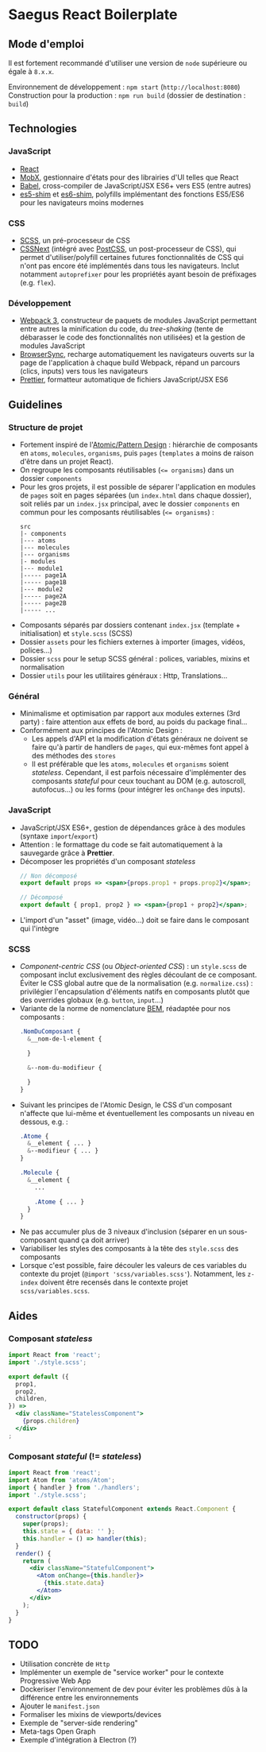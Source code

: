 Saegus React Boilerplate
==========

Mode d'emploi
----

Il est fortement recommandé d'utiliser une version de `node` supérieure ou égale à `8.x.x`. 

Environnement de développement : `npm start` (`http://localhost:8080`)  
Construction pour la production : `npm run build` (dossier de destination : `build`)

Technologies
----

### JavaScript

* [React](https://facebook.github.io/react/)
* [MobX](https://mobx.js.org/), gestionnaire d'états pour des librairies d'UI telles que React
* [Babel](https://babeljs.io/), cross-compiler de JavaScript/JSX ES6+ vers ES5 (entre autres)
* [es5-shim](https://github.com/es-shims/es5-shim) et [es6-shim](https://github.com/paulmillr/es6-shim), polyfills implémentant des fonctions ES5/ES6 pour les navigateurs moins modernes

### CSS

* [SCSS](http://sass-lang.com/documentation/), un pré-processeur de CSS
* [CSSNext](http://cssnext.io/) (intégré avec [PostCSS](http://postcss.org/), un post-processeur de CSS), qui permet d'utiliser/polyfill certaines futures fonctionnalités de CSS qui n'ont pas encore été implémentés dans tous les navigateurs. Inclut notamment `autoprefixer` pour les propriétés ayant besoin de préfixages (e.g. `flex`).

### Développement

* [Webpack 3](https://webpack.js.org/), constructeur de paquets de modules JavaScript permettant entre autres la minification du code, du *tree-shaking* (tente de débarasser le code des fonctionnalités non utilisées) et la gestion de modules JavaScript
* [BrowserSync](https://www.browsersync.io/), recharge automatiquement les navigateurs ouverts sur la page de l'application à chaque build Webpack, répand un parcours (clics, inputs) vers tous les navigateurs
* [Prettier](https://github.com/prettier/prettier), formatteur automatique de fichiers JavaScript/JSX ES6

Guidelines
----

### Structure de projet

* Fortement inspiré de l'[Atomic/Pattern Design](http://patternlab.io/) : hiérarchie de composants en `atoms`, `molecules`, `organisms`, puis `pages` (`templates` a moins de raison d'être dans un projet React).
* On regroupe les composants réutilisables (`<= organisms`) dans un dossier `components`
* Pour les gros projets, il est possible de séparer l'application en modules de `pages` soit en pages séparées (un `index.html` dans chaque dossier), soit reliés par un `index.jsx` principal, avec le dossier `components` en commun pour les composants réutilisables (`<= organisms`) :
  ```
  src
  |- components
  |--- atoms
  |--- molecules
  |--- organisms
  |- modules
  |--- module1
  |----- page1A
  |----- page1B
  |--- module2
  |----- page2A
  |----- page2B
  |----- ...
  ```
* Composants séparés par dossiers contenant `index.jsx` (template + initialisation) et `style.scss` (SCSS)
* Dossier `assets` pour les fichiers externes à importer (images, vidéos, polices...)
* Dossier `scss` pour le setup SCSS général : polices, variables, mixins et normalisation
* Dossier `utils` pour les utilitaires généraux : Http, Translations...

### Général

* Minimalisme et optimisation par rapport aux modules externes (3rd party) : faire attention aux effets de bord, au poids du package final...
* Conformément aux principes de l'Atomic Design :
  * Les appels d'API et la modification d'états généraux ne doivent se faire qu'à partir de handlers de `pages`, qui eux-mêmes font appel à des méthodes des `stores`
  * Il est préférable que les `atoms`, `molecules` et `organisms` soient *stateless*. Cependant, il est parfois nécessaire d'implémenter des composants *stateful* pour ceux touchant au DOM (e.g. autoscroll, autofocus...) ou les forms (pour intégrer les `onChange` des inputs).


### JavaScript

* JavaScript/JSX ES6+, gestion de dépendances grâce à des modules (syntaxe `import`/`export`)
* Attention : le formattage du code se fait automatiquement à la sauvegarde grâce à **Prettier**.
* Décomposer les propriétés d'un composant *stateless*
  ```jsx
  // Non décomposé
  export default props => <span>{props.prop1 + props.prop2}</span>;

  // Décomposé
  export default { prop1, prop2 } => <span>{prop1 + prop2}</span>;
  ```
* L'import d'un "asset" (image, vidéo...) doit se faire dans le composant qui l'intègre

### SCSS

* *Component-centric CSS* (ou *Object-oriented CSS*) : un `style.scss` de composant inclut exclusivement des règles découlant de ce composant. Éviter le CSS global autre que de la normalisation (e.g. `normalize.css`) : privilégier l'encapsulation d'éléments natifs en composants plutôt que des overrides globaux (e.g. `button`, `input`...)
* Variante de la norme de nomenclature [BEM](http://getbem.com/introduction/), réadaptée pour nos composants :
  ```scss
  .NomDuComposant {
    &__nom-de-l-element {

    }

    &--nom-du-modifieur {

    }
  }
  ```
* Suivant les principes de l'Atomic Design, le CSS d'un composant n'affecte que lui-même et éventuellement les composants un niveau en dessous, e.g. :
  ```scss
  .Atome {
    &__element { ... }
    &--modifieur { ... }
  }

  .Molecule {
    &__element {
      ...

      .Atome { ... }
    }
  }
  ```
* Ne pas accumuler plus de 3 niveaux d'inclusion (séparer en un sous-composant quand ça doit arriver)
* Variabiliser les styles des composants à la tête des `style.scss` des composants
* Lorsque c'est possible, faire découler les valeurs de ces variables du contexte du projet (`@import 'scss/variables.scss'`). Notamment, les `z-index` doivent être recensés dans le contexte projet `scss/variables.scss`.

Aides
---

### Composant *stateless*

```jsx
import React from 'react';
import './style.scss';

export default ({
  prop1,
  prop2,
  children,
}) =>
  <div className="StatelessComponent">
    {props.children}
  </div>
;
```

### Composant *stateful* (!= *stateless*)

```jsx
import React from 'react';
import Atom from 'atoms/Atom';
import { handler } from './handlers';
import './style.scss';

export default class StatefulComponent extends React.Component {
  constructor(props) {
    super(props);
    this.state = { data: '' };
    this.handler = () => handler(this);
  }
  render() {
    return (
      <div className="StatefulComponent">
        <Atom onChange={this.handler}>
          {this.state.data}
        </Atom>
      </div>
    );
  }
}
```

TODO
----

* Utilisation concrète de `Http`
* Implémenter un exemple de "service worker" pour le contexte Progressive Web App
* Dockeriser l'environnement de dev pour éviter les problèmes dûs à la différence entre les environnements
* Ajouter le `manifest.json`
* Formaliser les mixins de viewports/devices
* Exemple de "server-side rendering"
* Meta-tags Open Graph
* Exemple d'intégration à Electron (?)
